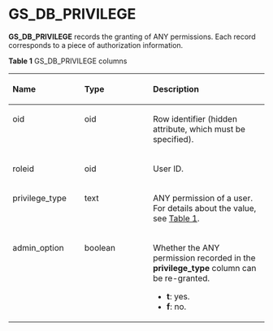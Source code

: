 # GS\_DB\_PRIVILEGE<a name="EN-US_TOPIC_0000001195704008"></a>

**GS\_DB\_PRIVILEGE**  records the granting of ANY permissions. Each record corresponds to a piece of authorization information.

**Table  1**  GS\_DB\_PRIVILEGE columns

<a name="table845914245212"></a>
<table><thead align="left"><tr id="row15459154216524"><th class="cellrowborder" valign="top" width="28.072807280728075%" id="mcps1.2.4.1.1"><p id="p13460942125210"><a name="p13460942125210"></a><a name="p13460942125210"></a>Name</p>
</th>
<th class="cellrowborder" valign="top" width="26.772677267726774%" id="mcps1.2.4.1.2"><p id="p174601425522"><a name="p174601425522"></a><a name="p174601425522"></a>Type</p>
</th>
<th class="cellrowborder" valign="top" width="45.15451545154516%" id="mcps1.2.4.1.3"><p id="p10460114218529"><a name="p10460114218529"></a><a name="p10460114218529"></a>Description</p>
</th>
</tr>
</thead>
<tbody><tr id="row1146094213529"><td class="cellrowborder" valign="top" width="28.072807280728075%" headers="mcps1.2.4.1.1 "><p id="p1850764745915"><a name="p1850764745915"></a><a name="p1850764745915"></a>oid</p>
</td>
<td class="cellrowborder" valign="top" width="26.772677267726774%" headers="mcps1.2.4.1.2 "><p id="p09253402276"><a name="p09253402276"></a><a name="p09253402276"></a>oid</p>
</td>
<td class="cellrowborder" valign="top" width="45.15451545154516%" headers="mcps1.2.4.1.3 "><p id="p10300132843314"><a name="p10300132843314"></a><a name="p10300132843314"></a>Row identifier (hidden attribute, which must be specified).</p>
</td>
</tr>
<tr id="row10460542185211"><td class="cellrowborder" valign="top" width="28.072807280728075%" headers="mcps1.2.4.1.1 "><p id="p1175774414260"><a name="p1175774414260"></a><a name="p1175774414260"></a>roleid</p>
</td>
<td class="cellrowborder" valign="top" width="26.772677267726774%" headers="mcps1.2.4.1.2 "><p id="p20923134017277"><a name="p20923134017277"></a><a name="p20923134017277"></a>oid</p>
</td>
<td class="cellrowborder" valign="top" width="45.15451545154516%" headers="mcps1.2.4.1.3 "><p id="p99221740202720"><a name="p99221740202720"></a><a name="p99221740202720"></a>User ID.</p>
</td>
</tr>
<tr id="row9460154275216"><td class="cellrowborder" valign="top" width="28.072807280728075%" headers="mcps1.2.4.1.1 "><p id="p1698345216263"><a name="p1698345216263"></a><a name="p1698345216263"></a>privilege_type</p>
</td>
<td class="cellrowborder" valign="top" width="26.772677267726774%" headers="mcps1.2.4.1.2 "><p id="p12921140112719"><a name="p12921140112719"></a><a name="p12921140112719"></a>text</p>
</td>
<td class="cellrowborder" valign="top" width="45.15451545154516%" headers="mcps1.2.4.1.3 "><p id="p79211402278"><a name="p79211402278"></a><a name="p79211402278"></a>ANY permission of a user. For details about the value, see <a href="../SQLReference/grant.md#table1360121832117">Table 1</a>.</p>
</td>
</tr>
<tr id="row12460842185215"><td class="cellrowborder" valign="top" width="28.072807280728075%" headers="mcps1.2.4.1.1 "><p id="p8829172305414"><a name="p8829172305414"></a><a name="p8829172305414"></a>admin_option</p>
</td>
<td class="cellrowborder" valign="top" width="26.772677267726774%" headers="mcps1.2.4.1.2 "><p id="p7920144002716"><a name="p7920144002716"></a><a name="p7920144002716"></a>boolean</p>
</td>
<td class="cellrowborder" valign="top" width="45.15451545154516%" headers="mcps1.2.4.1.3 "><p id="p1873817495401"><a name="p1873817495401"></a><a name="p1873817495401"></a>Whether the ANY permission recorded in the <strong id="b2070618521495"><a name="b2070618521495"></a><a name="b2070618521495"></a>privilege_type</strong> column can be re-granted.</p>
<a name="ul949834121518"></a><a name="ul949834121518"></a><ul id="ul949834121518"><li><strong id="b4842168151012"><a name="b4842168151012"></a><a name="b4842168151012"></a>t</strong>: yes.</li><li><strong id="b4518125102"><a name="b4518125102"></a><a name="b4518125102"></a>f</strong>: no.</li></ul>
</td>
</tr>
</tbody>
</table>

